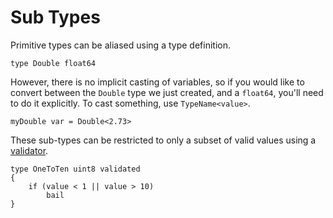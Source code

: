# Sub Types

Primitive types can be aliased using a type definition.

```
type Double float64
```

However, there is no implicit casting of variables, so if you would like to convert between the `Double` type we just created, and a `float64`, you'll need to do it explicitly. To cast something, use `TypeName<value>`.

```
myDouble var = Double<2.73> 
```

These sub-types can be restricted to only a subset of valid values using a [validator](./Validators.md).

```
type OneToTen uint8 validated
{
	if (value < 1 || value > 10)
		bail
}
```
